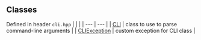## Classes
Defined in header `cli.hpp`
| | |
| --- | --- |
| [CLI](Classes/CLI.md) | class to use to parse command-line arguments |
| [CLIException](Classes/CLIException.md) | custom exception for CLI class |